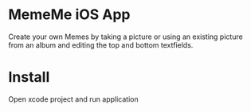 # MemeMe iOS App

Create your own Memes by taking a picture or using an existing picture from an album and editing the top and bottom textfields.

# Install
Open xcode project and run application
